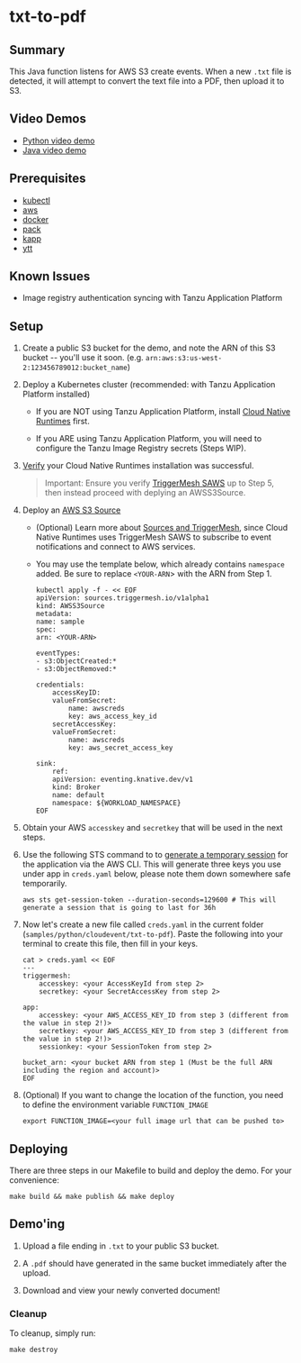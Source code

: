 # txt-to-pdf

## Summary

This Java function listens for AWS S3 create events. When a new `.txt` file is detected, it will attempt to convert the text file into a PDF, then upload it to S3.

## Video Demos

- [Python video demo](https://vimeo.com/724580619)
- [Java video demo](https://vimeo.com/724580576)

## Prerequisites
* [kubectl](https://kubernetes.io/docs/tasks/tools/)
* [aws](https://aws.amazon.com/cli/)
* [docker](https://docs.docker.com/engine/install/)
* [pack](https://buildpacks.io/docs/tools/pack/)
* [kapp](https://carvel.dev/kapp/)
* [ytt](https://carvel.dev/ytt/)

## Known Issues
* Image registry authentication syncing with Tanzu Application Platform

## Setup

1. Create a public S3 bucket for the demo, and note the ARN of this S3 bucket -- you'll use it soon. (e.g. `arn:aws:s3:us-west-2:123456789012:bucket_name`)

1. Deploy a Kubernetes cluster (recommended: with Tanzu Application Platform installed)

    -  If you are NOT using Tanzu Application Platform, install [Cloud Native Runtimes](https://docs.vmware.com/en/Cloud-Native-Runtimes-for-VMware-Tanzu/1.2/tanzu-cloud-native-runtimes/GUID-install.html) first.

    -  If you ARE using Tanzu Application Platform, you will need to configure the Tanzu Image Registry secrets (Steps WIP).
    
1. [Verify](https://docs.vmware.com/en/Cloud-Native-Runtimes-for-VMware-Tanzu/1.2/tanzu-cloud-native-runtimes/GUID-verify-installation.html) your Cloud Native Runtimes installation was successful. 

    >  Important: Ensure you verify [TriggerMesh SAWS](https://docs.vmware.com/en/Cloud-Native-Runtimes-for-VMware-Tanzu/1.2/tanzu-cloud-native-runtimes/GUID-verifying-triggermesh.html) up to Step 5, then instead proceed with deplying an AWSS3Source.

1. Deploy an [AWS S3 Source](https://github.com/triggermesh/aws-event-sources/blob/main/config/samples/awss3source.yaml)

    - (Optional) Learn more about [Sources and TriggerMesh](https://docs.triggermesh.io/cloud/sources/awss3/), since Cloud Native Runtimes uses TriggerMesh SAWS to subscribe to event notifications and connect to AWS services.

    - You may use the template below, which already contains `namespace` added. Be sure to replace `<YOUR-ARN`> with the ARN from Step 1.
        ```
        kubectl apply -f - << EOF
        apiVersion: sources.triggermesh.io/v1alpha1
        kind: AWSS3Source
        metadata:
        name: sample
        spec:
        arn: <YOUR-ARN>

        eventTypes:
        - s3:ObjectCreated:*
        - s3:ObjectRemoved:*

        credentials:
            accessKeyID:
            valueFromSecret:
                name: awscreds
                key: aws_access_key_id
            secretAccessKey:
            valueFromSecret:
                name: awscreds
                key: aws_secret_access_key

        sink:
            ref:
            apiVersion: eventing.knative.dev/v1
            kind: Broker
            name: default
            namespace: ${WORKLOAD_NAMESPACE}
        EOF
        ```

1. Obtain your AWS `accesskey` and `secretkey` that will be used in the next steps.

1. Use the following STS command to to [generate a temporary session](https://docs.aws.amazon.com/IAM/latest/UserGuide/id_credentials_temp_use-resources.html) for the application via the AWS CLI. This will generate three keys you use under app in `creds.yaml` below, please note them down somewhere safe temporarily.
    ```
    aws sts get-session-token --duration-seconds=129600 # This will generate a session that is going to last for 36h
    ```

1. Now let's create a new file called `creds.yaml` in the current folder (`samples/python/cloudevent/txt-to-pdf`). Paste the following into your terminal to create this file, then fill in your keys.
    ```
    cat > creds.yaml << EOF
    ---
    triggermesh:
        accesskey: <your AccessKeyId from step 2>
        secretkey: <your SecretAccessKey from step 2>

    app:
        accesskey: <your AWS_ACCESS_KEY_ID from step 3 (different from the value in step 2!)>
        secretkey: <your AWS_ACCESS_KEY_ID from step 3 (different from the value in step 2!)>
        sessionkey: <your SessionToken from step 2>

    bucket_arn: <your bucket ARN from step 1 (Must be the full ARN including the region and account)>
    EOF
    ```

1.  (Optional) If you want to change the location of the function, you need to define the environment variable `FUNCTION_IMAGE`
    ```
    export FUNCTION_IMAGE=<your full image url that can be pushed to>
    ```

## Deploying

There are three steps in our Makefile to build and deploy the demo. For your convenience:

```
make build && make publish && make deploy
```

## Demo'ing

1. Upload a file ending in `.txt` to your public S3 bucket.

2. A `.pdf` should have generated in the same bucket immediately after the upload.

3. Download and view your newly converted document!
 

### Cleanup
To cleanup, simply run:
```
make destroy
```    
